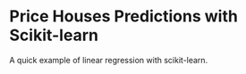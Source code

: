 # Price Houses Predictions with Scikit-learn

A quick example of linear regression with scikit-learn.
